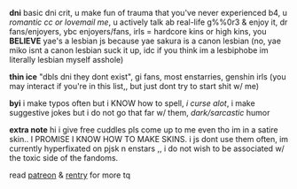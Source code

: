 **dni** basic dni crit, u make fun of trauma that you've never experienced b4, u _romantic cc or lovemail me_, u actively talk ab real-life g%%0r3 & enjoy it, dr fans/enjoyers, ybc enjoyers/fans, irls = hardcore kins or high kins, you **BELIEVE** yae's a lesbian js because yae sakura is a canon lesbian (no, yae miko isnt a canon lesbian suck it up, idc if you think im a lesbiphobe im literally lesbian myself asshole)

**thin ice** "dbls dni they dont exist", gi fans, most enstarries, genshin irls (you may interact if you're in this list,, but just dont try to start shit w/ me)

**byi** i make typos often but i KNOW how to spell, _i curse alot_, i make suggestive jokes but i do not go that far w/ them, _dark/sarcastic_ humor

**extra note** hi i give free cuddles pls come up to me even tho im in a satire skin.. I PROMISE I KNOW HOW TO MAKE SKINS. i js dont use them often, im currently hyperfixated on pjsk n enstars ,, i do not wish to be associated w/ the toxic side of the fandoms.  

read [patreon](https://patreon.com/shinonomeakito) & [rentry](https://rentry.co/sakkuma) for more tq
